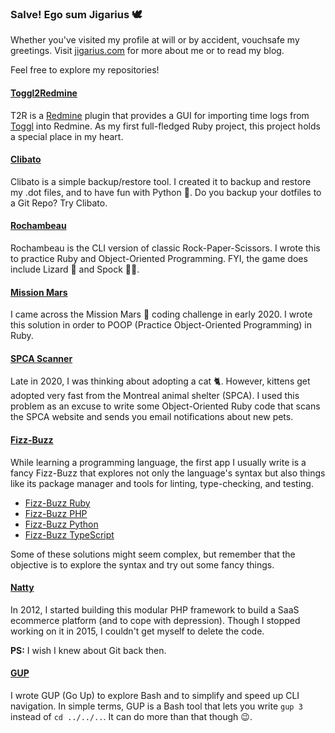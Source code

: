 ### Salve! Ego sum Jigarius 🕊

Whether you've visited my profile at will or by accident, vouchsafe my greetings.
Visit [jigarius.com](https://jigarius.com/) for more about me or to read my blog.

Feel free to explore my repositories!

#### [Toggl2Redmine](https://github.com/jigarius/toggl2redmine)

T2R is a [Redmine](https://redmine.org/) plugin that provides a GUI for
importing time logs from [Toggl](https://toggl.com/) into Redmine. As my first
full-fledged Ruby project, this project holds a special place in my heart.

#### [Clibato](https://github.com/jigarius/clibato)

Clibato is a simple backup/restore tool. I created it to backup and restore
my .dot files, and to have fun with Python 🐍. Do you backup your dotfiles to
a Git Repo? Try Clibato.

#### [Rochambeau](https://github.com/jigarius/rochambeau)

Rochambeau is the CLI version of classic Rock-Paper-Scissors. I wrote this
to practice Ruby and Object-Oriented Programming. FYI, the game does include
Lizard 🦎 and Spock 🖖🏽.

#### [Mission Mars](https://github.com/jigarius/mission-mars)

I came across the Mission Mars 👾 coding challenge in early 2020. I wrote this
solution in order to POOP (Practice Object-Oriented Programming) in Ruby.

#### [SPCA Scanner](https://github.com/jigarius/spca-scanner)

Late in 2020, I was thinking about adopting a cat 🐈. However, kittens get
adopted very fast from the Montreal animal shelter (SPCA). I used this problem
as an excuse to write some Object-Oriented Ruby code that scans the SPCA
website and sends you email notifications about new pets. 

#### [Fizz-Buzz](https://github.com/jigarius?tab=repositories&q=fizz-buzz)

While learning a programming language, the first app I usually write is a
fancy Fizz-Buzz that explores not only the language's syntax but also things
like its package manager and tools for linting, type-checking, and testing.

  * [Fizz-Buzz Ruby](https://github.com/jigarius/fizz-buzz-ruby)
  * [Fizz-Buzz PHP](https://github.com/jigarius/fizz-buzz-php)
  * [Fizz-Buzz Python](https://github.com/jigarius/fizz-buzz-python)
  * [Fizz-Buzz TypeScript](https://github.com/jigarius/fizz-buzz-typescript)

Some of these solutions might seem complex, but remember that the objective is
to explore the syntax and try out some fancy things.

#### [Natty](https://github.com/jigarius/natty)

In 2012, I started building this modular PHP framework to  build a
SaaS ecommerce platform (and to cope with depression). Though I stopped
working on it in 2015, I couldn't get myself to delete the code.

**PS:** I wish I knew about Git back then.

#### [GUP](https://github.com/jigarius/gup)

I wrote GUP (Go Up) to explore Bash and to simplify and speed up CLI navigation.
In simple terms, GUP is a Bash tool that lets you write `gup 3` instead of
`cd ../../..`. It can do more than that though 😉.
